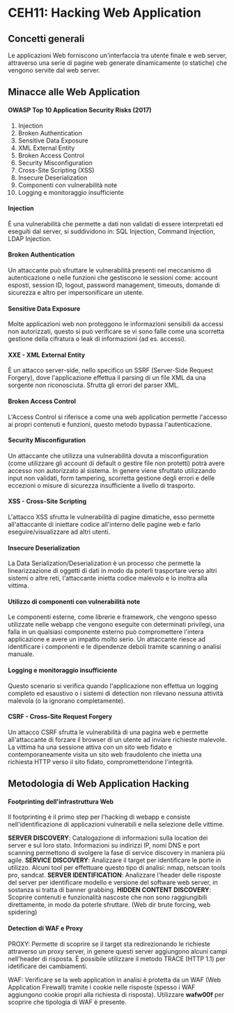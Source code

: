 CEH11: Hacking Web Application
=====

Concetti generali
-----

Le applicazioni Web forniscono un'interfaccia tra utente finale e web server, attraverso una serie di pagine web generate dinamicamente (o statiche) che vengono servite dal web server.

Minacce alle Web Application
-----

#### OWASP Top 10 Application Security Risks (2017)
1. Injection
2. Broken Authentication
3. Sensitive Data Exposure
4. XML External Entity
5. Broken Access Control
6. Security Misconfiguration
7. Cross-Site Scripting (XSS)
8. Insecure Deserialization
9. Componenti con vulnerabilità note
10. Logging e monitoraggio insufficiente

#### Injection
È una vulnerabilità che permette a dati non validati di essere interpretati ed eseguiti dal server, si suddividono in: SQL Injection, Command Injection, LDAP Injection.

#### Broken Authentication
Un attaccante può sfruttare le vulnerabilità presenti nel meccanismo di autenticazione o nelle funzioni che gestiscono le sessioni come: account esposti, session ID, logout, password management, timeouts, domande di sicurezza e altro per impersonificare un utente.

#### Sensitive Data Exposure
Molte applicazioni web non proteggono le informazioni sensibili da accessi non autorizzati, questo si può verificare se vi sono falle come una scorretta gestione della cifratura o leak di informazioni (ad es. accessi).

#### XXE - XML External Entity
È un attacco server-side, nello specifico un SSRF (Server-Side Request Forgery), dove l'applicazione effettua il parsing di un file XML da una sorgente non riconosciuta. Sfrutta gli errori del parser XML.

#### Broken Access Control
L'Access Control si riferisce a come una web application permette l'accesso ai propri contenuti e funzioni, questo metodo bypassa l'autenticazione.

#### Security Misconfiguration
Un attaccante che utilizza una vulnerabilità dovuta a misconfiguration (come utilizzare gli account di default o gestire file non protetti) potrà avere accesso non autorizzato al sistema. In genere viene sfruttato utilizzando input non validati, form tampering, scorretta gestione degli errori e delle eccezioni o misure di sicurezza insufficiente a livello di trasporto.

#### XSS - Cross-Site Scripting
L'attacco XSS sfrutta le vulnerabilità di pagine dimatiche, esso permette all'attaccante di iniettare codice all'interno delle pagine web e farlo eseguire/visualizzare ad altri utenti.

#### Insecure Deserialization
La Data Serialization/Deserialization è un processo che permette la linearizzazione di oggetti di dati in modo da poterli trasportare verso altri sistemi o altre reti, l'attaccante inietta codice malevolo e lo inoltra alla vittima.

#### Utilizzo di componenti con vulnerabilità note
Le componenti esterne, come librerie e framework, che vengono spesso utilizzate nelle webapp che vengono eseguite con determinati privilegi, una falla in un qualsiasi componente esterno può compromettere l'intera applicazione e avere un impatto molto serio. Un attaccante riesce ad identificare i componenti e le dipendenze deboli tramite scanning o analisi manuale.

#### Logging e monitoraggio insufficiente
Questo scenario si verifica quando l'applicazione non effettua un logging completo ed esaustivo o i sistemi di detection non rilevano nessuna attività malevola (o la ignorano completamente).

#### CSRF - Cross-Site Request Forgery
Un attacco CSRF sfrutta le vulnerabilità di una pagina web e permette all'attaccante di forzare il browser di un utente ad inviare richieste malevole. La vittima ha una sessione attiva con un sito web fidato e contemporaneamente visita un sito web fraudolento che inietta una richiesta HTTP verso il sito fidato, compromettendone l'integrità.

Metodologia di Web Application Hacking
-----

#### Footprinting dell'infrastruttura Web
Il footprinting è il primo step per l'hacking di webapp e consiste nell'identificazione di applicazioni vulnerabili e nella selezione delle vittime.

**SERVER DISCOVERY**: Catalogazione di informazioni sulla location dei server e sul loro stato. Informazioni su indirizzi IP, nomi DNS e port scanning permettono di svolgere la fase di service discovery in maniera più agile.
**SERVICE DISCOVERY**: Analizzare il target per identificare le porte in utilizzo. Alcuni tool per effettuare questo tipo di analisi: nmap, netscan tools pro, sandcat.
**SERVER IDENTIFICATION**: Analizzare l'header delle risposte del server per identificare modello e versione del software web server, in sostanza si tratta di banner grabbing.
**HIDDEN CONTENT DISCOVERY**: Scoprire contenuti e funzionalità nascoste che non sono raggiungibili direttamente, in modo da poterle sfruttare. (Web dir brute forcing, web spidering)

#### Detection di WAF e Proxy
PROXY: Permette di scoprire se il target sta redirezionando le richieste attraverso un proxy server, in genere questi server aggiungono alcuni campi nell'header di risposta. È possibile utilizzare il metodo TRACE (HTTP 1.1) per idetificare dei cambiamenti.

WAF: Verificare se la web application in analisi è protetta da un WAF (Web Application Firewall) tramite i cookie nelle risposte (spesso i WAF aggiungono cookie propri alla richiesta di risposta). Utilizzare **wafw00f** per scoprire che tipologia di WAF è presente.
